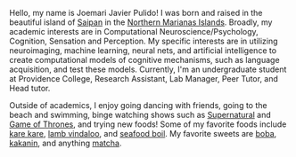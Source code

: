 

<!---
jpulido12/jpulido12 is a ✨ special ✨ repository because its `README.md` (this file) appears on your GitHub profile.
You can click the Preview link to take a look at your changes.
--->
Hello, my name is Joemari Javier Pulido! I was born and raised in the beautiful island of [Saipan](https://www.britannica.com/place/Saipan) in the [Northern Marianas Islands](https://www.britannica.com/place/Northern-Mariana-Islands). Broadly, my academic interests are in Computational Neuroscience/Psychology, Cognition, Sensation and Perception. My specific interests are in utilizing neuroimaging, machine learning, neural nets, and artificial intelligence to create computational models of cognitive mechanisms, such as language acquisition, and test these models. Currently, I'm an undergraduate student at Providence College, Research Assistant, Lab Manager, Peer Tutor, and Head tutor. 

Outside of academics, I enjoy going dancing with friends, going to the beach and swimming, binge watching shows such as [Supernatural](https://en.wikipedia.org/wiki/Supernatural_(American_TV_series)) and [Game of Thrones](https://en.wikipedia.org/wiki/Game_of_Thrones), and trying new foods! Some of my favorite foods include [kare kare](https://panlasangpinoy.com/kare-kare-recipe/), [lamb vindaloo](https://www.indianhealthyrecipes.com/lamb-vindaloo/), and [seafood boil](https://rasamalaysia.com/seafood-boil/). My favorite sweets are [boba](https://en.wikipedia.org/wiki/Bubble_tea), [kakanin](https://www.angsarap.net/2019/09/09/the-endless-varieties-of-kakanin/), and anything [matcha](https://www.teatulia.com/tea-varieties-101/what-is-matcha.html). 
